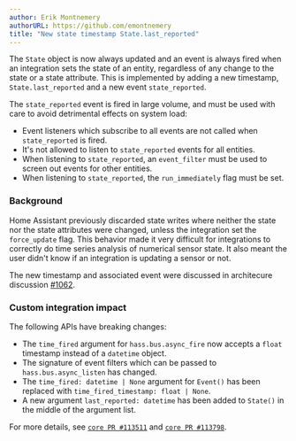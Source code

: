 ```yaml
---
author: Erik Montnemery
authorURL: https://github.com/emontnemery
title: "New state timestamp State.last_reported"
---
```


The `State` object is now always updated and an event is always fired when an integration sets the state of an entity, regardless of any change to the state or a state attribute. This is implemented by adding a new timestamp, `State.last_reported` and a new event `state_reported`.

The `state_reported` event is fired in large volume, and must be used with care to avoid detrimental effects on system load:
 - Event listeners which subscribe to all events are not called when `state_reported` is fired.
 - It's not allowed to listen to `state_reported` events for all entities.
 - When listening to `state_reported`, an `event_filter` must be used to screen out events for other entities.
 - When listening to `state_reported`, the `run_immediately` flag must be set.
 
### Background

Home Assistant previously discarded state writes where neither the state nor the state attributes were changed, unless the integration set the `force_update` flag. This behavior made it very difficult for integrations to correctly do time series analysis of numerical sensor state. It also meant the user didn't know if an integration is updating a sensor or not.

The new timestamp and associated event were discussed in architecure discussion [#1062](https://github.com/home-assistant/architecture/discussions/1062).

### Custom integration impact

The following APIs have breaking changes:
- The `time_fired` argument for `hass.bus.async_fire` now accepts a `float` timestamp instead of a `datetime` object.
- The signature of event filters which can be passed to `hass.bus.async_listen` has changed.
- The `time_fired: datetime | None` argument for `Event()` has been replaced with `time_fired_timestamp: float | None`.
- A new argument `last_reported: datetime` has been added to `State()` in the middle of the argument list.

For more details, see [`core PR #113511`](https://github.com/home-assistant/core/pull/113511) and [`core PR #113798`](https://github.com/home-assistant/core/pull/113798).
